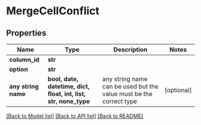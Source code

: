 # MergeCellConflict


## Properties
Name | Type | Description | Notes
------------ | ------------- | ------------- | -------------
**column_id** | **str** |  | 
**option** | **str** |  | 
**any string name** | **bool, date, datetime, dict, float, int, list, str, none_type** | any string name can be used but the value must be the correct type | [optional]

[[Back to Model list]](../README.md#documentation-for-models) [[Back to API list]](../README.md#documentation-for-api-endpoints) [[Back to README]](../README.md)


